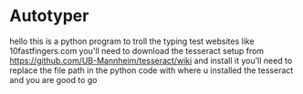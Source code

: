 # Autotyper
hello
this is a python program to troll the typing test websites like 10fastfingers.com
you'll need to download the tesseract setup from https://github.com/UB-Mannheim/tesseract/wiki and install it
you'll need to replace the file path in the python code with where u installed the tesseract
and you are good to go
